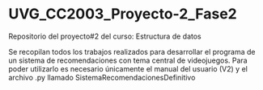 # UVG_CC2003_Proyecto-2_Fase2
Repositorio del proyecto#2 del curso: Estructura de datos

Se recopilan todos los trabajos realizados para desarrollar el programa de un sistema de recomendaciones con tema central de videojuegos.
Para poder utilizarlo es necesario únicamente el manual del usuario (V2) y el archivo .py llamado SistemaRecomendacionesDefinitivo
